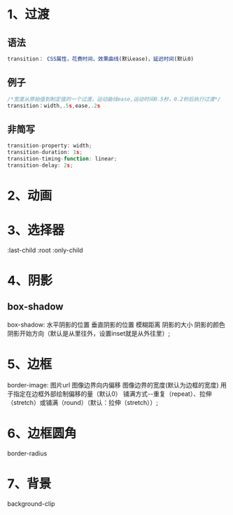 # 1、过渡

## 语法
```javascript
transition： CSS属性，花费时间，效果曲线(默认ease)，延迟时间(默认0)
```
## 例子
```javascript
/*宽度从原始值到制定值的一个过渡，运动曲线ease,运动时间0.5秒，0.2秒后执行过渡*/
transition：width,.5s,ease,.2s
```

## 非简写
```javascript
transition-property: width;
transition-duration: 1s;
transition-timing-function: linear;
transition-delay: 2s;
```

# 2、动画

# 3、选择器
:last-child 
:root
:only-child

# 4、阴影
## box-shadow
box-shadow: 水平阴影的位置 垂直阴影的位置 模糊距离 阴影的大小 阴影的颜色 阴影开始方向（默认是从里往外，设置inset就是从外往里）;

# 5、边框
border-image: 图片url 图像边界向内偏移 图像边界的宽度(默认为边框的宽度) 用于指定在边框外部绘制偏移的量（默认0） 铺满方式--重复（repeat）、拉伸（stretch）或铺满（round）（默认：拉伸（stretch））;

# 6、边框圆角
border-radius
# 7、背景
background-clip
